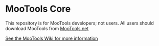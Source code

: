 MooTools Core
=============
This repository is for MooTools developers; not users.
All users should download MooTools from [MooTools.net](http://mootools.net/download "Download MooTools")

[See the MooTools Wiki for more information](http://github.com/mootools/mootools-core/wikis)
